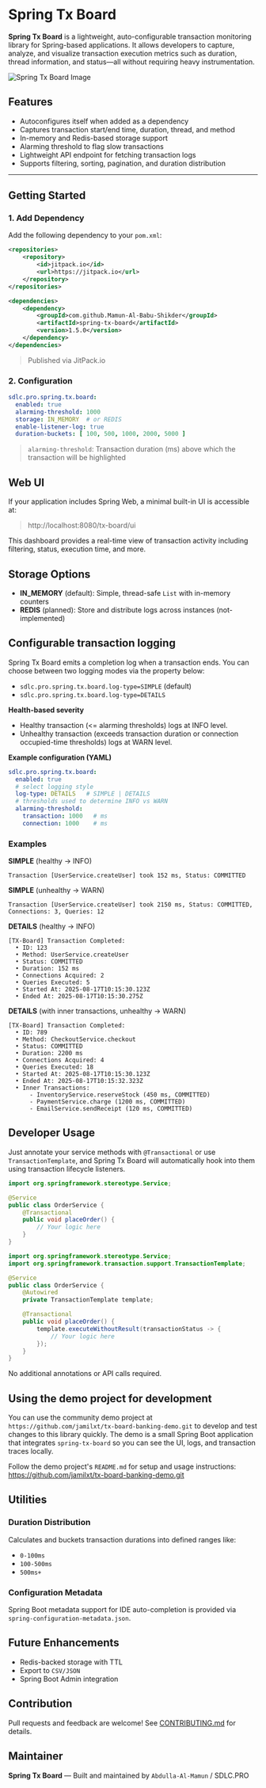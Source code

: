 # Spring Tx Board

**Spring Tx Board** is a lightweight, auto-configurable transaction monitoring library for Spring-based applications. It
allows developers to capture, analyze, and visualize transaction execution metrics such as duration, thread information,
and status—all without requiring heavy instrumentation.

![Spring Tx Board Image](spring-tx-board-looks-like.png)

## Features

* Autoconfigures itself when added as a dependency
* Captures transaction start/end time, duration, thread, and method
* In-memory and Redis-based storage support
* Alarming threshold to flag slow transactions
* Lightweight API endpoint for fetching transaction logs
* Supports filtering, sorting, pagination, and duration distribution

---

## Getting Started

### 1. Add Dependency

Add the following dependency to your `pom.xml`:

```xml
<repositories>
    <repository>
        <id>jitpack.io</id>
        <url>https://jitpack.io</url>
    </repository>
</repositories>

<dependencies>
    <dependency>
        <groupId>com.github.Mamun-Al-Babu-Shikder</groupId>
        <artifactId>spring-tx-board</artifactId>
        <version>1.5.0</version>
    </dependency>
</dependencies>
```
> Published via JitPack.io

### 2. Configuration

```yaml
sdlc.pro.spring.tx.board:
  enabled: true
  alarming-threshold: 1000
  storage: IN_MEMORY  # or REDIS
  enable-listener-log: true
  duration-buckets: [ 100, 500, 1000, 2000, 5000 ]
```

> `alarming-threshold`: Transaction duration (ms) above which the transaction will be highlighted

## Web UI

If your application includes Spring Web, a minimal built-in UI is accessible at:

> http://localhost:8080/tx-board/ui

This dashboard provides a real-time view of transaction activity including filtering, status, execution time, and more.

## Storage Options

* **IN\_MEMORY** (default): Simple, thread-safe `List` with in-memory counters
* **REDIS** (planned): Store and distribute logs across instances (not-implemented)

## Configurable transaction logging

Spring Tx Board emits a completion log when a transaction ends. You can choose between two logging modes via the property below:

- `sdlc.pro.spring.tx.board.log-type=SIMPLE` (default)
- `sdlc.pro.spring.tx.board.log-type=DETAILS`

**Health-based severity**
- Healthy transaction (<= alarming thresholds) logs at INFO level.
- Unhealthy transaction (exceeds transaction duration or connection occupied-time thresholds) logs at WARN level.

**Example configuration (YAML)**

```yaml
sdlc.pro.spring.tx.board:
  enabled: true
  # select logging style
  log-type: DETAILS   # SIMPLE | DETAILS
  # thresholds used to determine INFO vs WARN
  alarming-threshold:
    transaction: 1000   # ms
    connection: 1000    # ms
```

### Examples

**SIMPLE** (healthy -> INFO)
```
Transaction [UserService.createUser] took 152 ms, Status: COMMITTED
```

**SIMPLE** (unhealthy -> WARN)
```
Transaction [UserService.createUser] took 2150 ms, Status: COMMITTED, Connections: 3, Queries: 12
```

**DETAILS** (healthy -> INFO)
```
[TX-Board] Transaction Completed:
  • ID: 123
  • Method: UserService.createUser
  • Status: COMMITTED
  • Duration: 152 ms
  • Connections Acquired: 2
  • Queries Executed: 5
  • Started At: 2025-08-17T10:15:30.123Z
  • Ended At: 2025-08-17T10:15:30.275Z
```

**DETAILS** (with inner transactions, unhealthy -> WARN)
```
[TX-Board] Transaction Completed:
  • ID: 789
  • Method: CheckoutService.checkout
  • Status: COMMITTED
  • Duration: 2200 ms
  • Connections Acquired: 4
  • Queries Executed: 18
  • Started At: 2025-08-17T10:15:30.123Z
  • Ended At: 2025-08-17T10:15:32.323Z
  • Inner Transactions:
      - InventoryService.reserveStock (450 ms, COMMITTED)
      - PaymentService.charge (1200 ms, COMMITTED)
      - EmailService.sendReceipt (120 ms, COMMITTED)
```

## Developer Usage

Just annotate your service methods with `@Transactional` or use `TransactionTemplate`, and Spring Tx Board will
automatically hook into them using transaction lifecycle listeners.

```java
import org.springframework.stereotype.Service;

@Service
public class OrderService {
    @Transactional
    public void placeOrder() {
        // Your logic here
    }
}
```

```java
import org.springframework.stereotype.Service;
import org.springframework.transaction.support.TransactionTemplate;

@Service
public class OrderService {
    @Autowired
    private TransactionTemplate template;

    @Transactional
    public void placeOrder() {
        template.executeWithoutResult(transactionStatus -> {
            // Your logic here
        });
    }
}
```

No additional annotations or API calls required.

## Using the demo project for development

You can use the community demo project at `https://github.com/jamilxt/tx-board-banking-demo.git` to develop and test
changes to this library quickly. The demo is a small Spring Boot application that integrates `spring-tx-board` so you can
see the UI, logs, and transaction traces locally.

Follow the demo project's `README.md` for setup and usage instructions: https://github.com/jamilxt/tx-board-banking-demo.git

## Utilities

### Duration Distribution

Calculates and buckets transaction durations into defined ranges like:

* `0-100ms`
* `100-500ms`
* `500ms+`

### Configuration Metadata

Spring Boot metadata support for IDE auto-completion is provided via `spring-configuration-metadata.json`.

## Future Enhancements

* Redis-backed storage with TTL
* Export to `CSV/JSON`
* Spring Boot Admin integration

## Contribution

Pull requests and feedback are welcome! See [CONTRIBUTING.md](CONTRIBUTING.md) for details.

## Maintainer

**Spring Tx Board** — Built and maintained by `Abdulla-Al-Mamun` / SDLC.PRO
